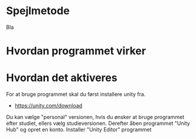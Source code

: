 # Spejlmetode

Bla

# Hvordan programmet virker

# Hvordan det aktiveres
For at bruge programmet skal du først installere unity fra.
- https://unity.com/download

Du kan vælge "personal" versionen, hvis du ønsker at bruge programmet efter studiet, ellers vælg studieversionen.
Derefter åben programmet "Unity Hub" og opret en konto.
Installer "Unity Editor" programmet
